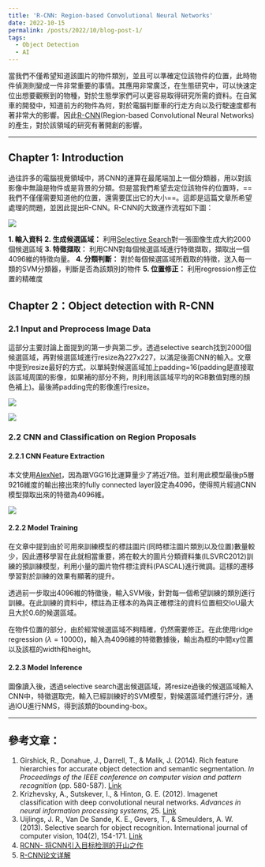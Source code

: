 ```yaml
---
title: 'R-CNN: Region-based Convolutional Neural Networks'
date: 2022-10-15
permalink: /posts/2022/10/blog-post-1/
tags:
  - Object Detection
  - AI
---
```


當我們不僅希望知道該圖片的物件類別，並且可以準確定位該物件的位置，此時物件偵測則變成一件非常重要的事情。其應用非常廣泛，在生態研究中，可以快速定位出想要觀察到的物種，對於生態學家們可以更容易取得研究所需的資料。在自駕車的開發中，知道前方的物件為何，對於電腦判斷車的行走方向以及行駛速度都有著非常大的影響。因此[R-CNN](https://arxiv.org/pdf/1311.2524.pdf)(Region-based Convolutional Neural Networks)的產生，對於該領域的研究有著開創的影響。

---

## Chapter 1: Introduction
過往許多的電腦視覺領域中，將CNN的運算在最尾端加上一個分類器，用以對該影像中無論是物件或是背景的分類。但是當我們希望去定位該物件的位置時，==我們不僅僅需要知道他的位置，還需要匡出它的大小==。這即是這篇文章所希望處理的問題，並因此提出R-CNN。R-CNN的大致運作流程如下圖：

![](/homeweb/images/rcnn/rcnn-1.png)

**1. 輸入資料**
**2. 生成候選區域：** 利用[Selective Search](https://zhuanlan.zhihu.com/p/39927488)對一張圖像生成大約2000個候選區域
**3. 特徵擷取：** 利用CNN對每個候選區域進行特徵擷取，擷取出一個4096維的特徵向量。
**4. 分類判斷：** 對於每個候選區域所截取的特徵，送入每一類的SVM分類器，判斷是否為該類別的物件
**5. 位置修正：** 利用regression修正位置的精確度

## Chapter 2：Object detection with R-CNN

### 2.1  Input and Preprocess Image Data
這部分主要討論上面提到的第一步與第二步。透過selective search找到2000個候選區域，再對候選區域進行resize為227x227，以滿足後面CNN的輸入。文章中提到resize最好的方式，以單純對候選區域加上padding=16(padding是直接取該區域周圍的影像，如果補的部分不夠，則利用該區域平均的RGB數值對應的顏色補上)。最後將padding完的影像進行resize。

![](/homeweb/images/rcnn/rcnn-2.jpg)

![](/homeweb/images/rcnn/rcnn-3.jpg)

### 2.2 CNN and Classification on Region Proposals

#### 2.2.1 CNN Feature Extraction

本文使用[AlexNet](https://papers.nips.cc/paper/2012/file/c399862d3b9d6b76c8436e924a68c45b-Paper.pdf)，因為跟VGG16比運算量少了將近7倍。並利用此模型最後p5層9216維度的輸出接出來的fully connected layer設定為4096，使得照片經過CNN模型擷取出來的特徵為4096維。

![](/homeweb/images/rcnn/rcnn-4.png)

#### 2.2.2 Model Training

在文章中提到由於可用來訓練模型的標註圖片(同時標注圖片類別以及位置)數量較少，因此遷移學習在此就相當重要，將在較大的圖片分類資料集(ILSVRC2012)訓練的預訓練模型，利用小量的圖片物件標注資料(PASCAL)進行微調。這樣的遷移學習對於訓練的效果有顯著的提升。

透過前一步取出4096維的特徵後，輸入SVM後，針對每一個希望訓練的類別進行訓練。在此訓練的資料中，標註為正樣本的為與正確標注的資料位置相交IoU最大且大於0.6的候選區域。

在物件位置的部分，由於經常候選區域不夠精確，仍然需要修正。在此使用ridge regression ($\lambda=10000$)，輸入為4096維的特徵數據後，輸出為框的中間xy位置以及該框的width和height。


#### 2.2.3 Model Inference

圖像讀入後，透過selective search選出候選區域，將resize過後的候選區域輸入CNN中，特徵選取完，輸入已經訓練好的SVM模型，對候選區域們進行評分，通過IOU進行NMS，得到該類的bounding-box。

---


## 參考文章：
1. Girshick, R., Donahue, J., Darrell, T., & Malik, J. (2014). Rich feature hierarchies for accurate object detection and semantic segmentation. *In Proceedings of the IEEE conference on computer vision and pattern recognition* (pp. 580-587). [Link](https://arxiv.org/pdf/1311.2524.pdf)
2. Krizhevsky, A., Sutskever, I., & Hinton, G. E. (2012). Imagenet classification with deep convolutional neural networks. *Advances in neural information processing systems*, 25. [Link](https://papers.nips.cc/paper/2012/file/c399862d3b9d6b76c8436e924a68c45b-Paper.pdf)
3. Uijlings, J. R., Van De Sande, K. E., Gevers, T., & Smeulders, A. W. (2013). Selective search for object recognition. International journal of computer vision, 104(2), 154-171. [Link](https://staff.fnwi.uva.nl/th.gevers/pub/GeversIJCV2013.pdf)
4. [RCNN- 将CNN引入目标检测的开山之作](https://zhuanlan.zhihu.com/p/23006190)
5. [R-CNN论文详解](https://blog.csdn.net/WoPawn/article/details/52133338)